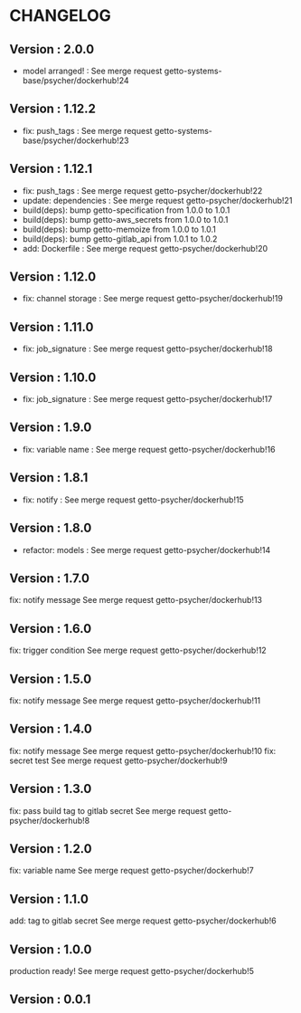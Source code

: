 # CHANGELOG

## Version : 2.0.0

- model arranged! : See merge request getto-systems-base/psycher/dockerhub!24


## Version : 1.12.2

- fix: push_tags : See merge request getto-systems-base/psycher/dockerhub!23


## Version : 1.12.1

- fix: push_tags : See merge request getto-psycher/dockerhub!22
- update: dependencies : See merge request getto-psycher/dockerhub!21
- build(deps): bump getto-specification from 1.0.0 to 1.0.1
- build(deps): bump getto-aws_secrets from 1.0.0 to 1.0.1
- build(deps): bump getto-memoize from 1.0.0 to 1.0.1
- build(deps): bump getto-gitlab_api from 1.0.1 to 1.0.2
- add: Dockerfile : See merge request getto-psycher/dockerhub!20


## Version : 1.12.0

- fix: channel storage : See merge request getto-psycher/dockerhub!19


## Version : 1.11.0

- fix: job_signature : See merge request getto-psycher/dockerhub!18


## Version : 1.10.0

- fix: job_signature : See merge request getto-psycher/dockerhub!17


## Version : 1.9.0

- fix: variable name : See merge request getto-psycher/dockerhub!16


## Version : 1.8.1

- fix: notify : See merge request getto-psycher/dockerhub!15


## Version : 1.8.0

- refactor: models : See merge request getto-psycher/dockerhub!14


## Version : 1.7.0

fix: notify message See merge request getto-psycher/dockerhub!13


## Version : 1.6.0

fix: trigger condition See merge request getto-psycher/dockerhub!12


## Version : 1.5.0

fix: notify message See merge request getto-psycher/dockerhub!11


## Version : 1.4.0

fix: notify message See merge request getto-psycher/dockerhub!10
fix: secret test See merge request getto-psycher/dockerhub!9


## Version : 1.3.0

fix: pass build tag to gitlab secret See merge request getto-psycher/dockerhub!8


## Version : 1.2.0

fix: variable name See merge request getto-psycher/dockerhub!7


## Version : 1.1.0

add: tag to gitlab secret See merge request getto-psycher/dockerhub!6


## Version : 1.0.0

production ready! See merge request getto-psycher/dockerhub!5


## Version : 0.0.1


